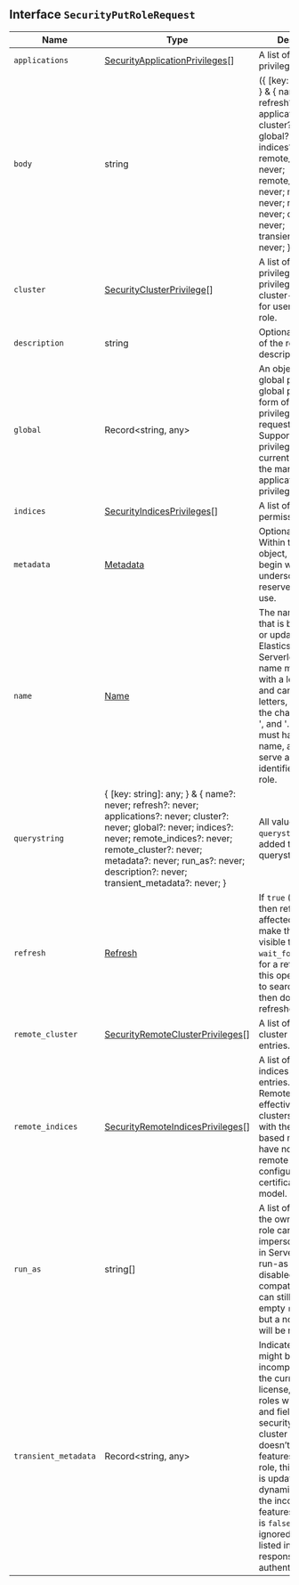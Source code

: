 ## Interface `SecurityPutRoleRequest`

| Name | Type | Description |
| - | - | - |
| `applications` | [SecurityApplicationPrivileges](./SecurityApplicationPrivileges.md)[] | A list of application privilege entries. |
| `body` | string | ({ [key: string]: any; } & { name?: never; refresh?: never; applications?: never; cluster?: never; global?: never; indices?: never; remote_indices?: never; remote_cluster?: never; metadata?: never; run_as?: never; description?: never; transient_metadata?: never; }) | All values in `body` will be added to the request body. |
| `cluster` | [SecurityClusterPrivilege](./SecurityClusterPrivilege.md)[] | A list of cluster privileges. These privileges define the cluster-level actions for users with this role. |
| `description` | string | Optional description of the role descriptor |
| `global` | Record<string, any> | An object defining global privileges. A global privilege is a form of cluster privilege that is request-aware. Support for global privileges is currently limited to the management of application privileges. |
| `indices` | [SecurityIndicesPrivileges](./SecurityIndicesPrivileges.md)[] | A list of indices permissions entries. |
| `metadata` | [Metadata](./Metadata.md) | Optional metadata. Within the metadata object, keys that begin with an underscore ( `_`) are reserved for system use. |
| `name` | [Name](./Name.md) | The name of the role that is being created or updated. On Elasticsearch Serverless, the role name must begin with a letter or digit and can only contain letters, digits and the characters '_', '-', and '.'. Each role must have a unique name, as this will serve as the identifier for that role. |
| `querystring` | { [key: string]: any; } & { name?: never; refresh?: never; applications?: never; cluster?: never; global?: never; indices?: never; remote_indices?: never; remote_cluster?: never; metadata?: never; run_as?: never; description?: never; transient_metadata?: never; } | All values in `querystring` will be added to the request querystring. |
| `refresh` | [Refresh](./Refresh.md) | If `true` (the default) then refresh the affected shards to make this operation visible to search, if `wait_for` then wait for a refresh to make this operation visible to search, if `false` then do nothing with refreshes. |
| `remote_cluster` | [SecurityRemoteClusterPrivileges](./SecurityRemoteClusterPrivileges.md)[] | A list of remote cluster permissions entries. |
| `remote_indices` | [SecurityRemoteIndicesPrivileges](./SecurityRemoteIndicesPrivileges.md)[] | A list of remote indices permissions entries. NOTE: Remote indices are effective for remote clusters configured with the API key based model. They have no effect for remote clusters configured with the certificate based model. |
| `run_as` | string[] | A list of users that the owners of this role can impersonate. *Note*: in Serverless, the run-as feature is disabled. For API compatibility, you can still specify an empty `run_as` field, but a non-empty list will be rejected. |
| `transient_metadata` | Record<string, any> | Indicates roles that might be incompatible with the current cluster license, specifically roles with document and field level security. When the cluster license doesn’t allow certain features for a given role, this parameter is updated dynamically to list the incompatible features. If `enabled` is `false`, the role is ignored, but is still listed in the response from the authenticate API. |
